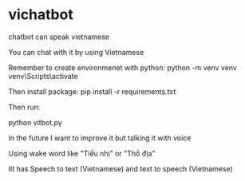 # vichatbot
chatbot can speak vietnamese 


You can chat with it by using Vietnamese 

Remember to create environmenet with python:
python -m venv venv 
venv\Scripts\activate

Then install package:
pip install -r requirements.txt

Then run:

python vitbot.py 



In the future I want to improve it but talking it with voice 

Using wake word like "Tiểu nhị" or "Thổ địa"

IIt has Speech to text (Vietnamese) and text to speech (Vietnamese)


